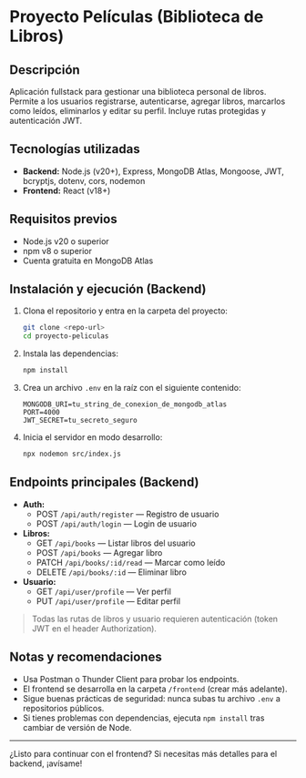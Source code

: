 # Proyecto Películas (Biblioteca de Libros)

## Descripción
Aplicación fullstack para gestionar una biblioteca personal de libros. Permite a los usuarios registrarse, autenticarse, agregar libros, marcarlos como leídos, eliminarlos y editar su perfil. Incluye rutas protegidas y autenticación JWT.

## Tecnologías utilizadas
- **Backend:** Node.js (v20+), Express, MongoDB Atlas, Mongoose, JWT, bcryptjs, dotenv, cors, nodemon
- **Frontend:** React (v18+)

## Requisitos previos
- Node.js v20 o superior
- npm v8 o superior
- Cuenta gratuita en MongoDB Atlas

## Instalación y ejecución (Backend)
1. Clona el repositorio y entra en la carpeta del proyecto:
   ```sh
   git clone <repo-url>
   cd proyecto-peliculas
   ```
2. Instala las dependencias:
   ```sh
   npm install
   ```
3. Crea un archivo `.env` en la raíz con el siguiente contenido:
   ```env
   MONGODB_URI=tu_string_de_conexion_de_mongodb_atlas
   PORT=4000
   JWT_SECRET=tu_secreto_seguro
   ```
4. Inicia el servidor en modo desarrollo:
   ```sh
   npx nodemon src/index.js
   ```

## Endpoints principales (Backend)
- **Auth:**
  - POST `/api/auth/register` — Registro de usuario
  - POST `/api/auth/login` — Login de usuario
- **Libros:**
  - GET `/api/books` — Listar libros del usuario
  - POST `/api/books` — Agregar libro
  - PATCH `/api/books/:id/read` — Marcar como leído
  - DELETE `/api/books/:id` — Eliminar libro
- **Usuario:**
  - GET `/api/user/profile` — Ver perfil
  - PUT `/api/user/profile` — Editar perfil

> Todas las rutas de libros y usuario requieren autenticación (token JWT en el header Authorization).

## Notas y recomendaciones
- Usa Postman o Thunder Client para probar los endpoints.
- El frontend se desarrolla en la carpeta `/frontend` (crear más adelante).
- Sigue buenas prácticas de seguridad: nunca subas tu archivo `.env` a repositorios públicos.
- Si tienes problemas con dependencias, ejecuta `npm install` tras cambiar de versión de Node.

---

¿Listo para continuar con el frontend? Si necesitas más detalles para el backend, ¡avísame!